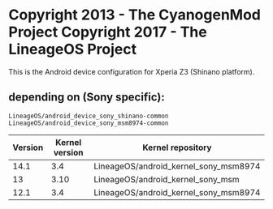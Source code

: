 Copyright 2013 - The CyanogenMod Project
Copyright 2017 - The LineageOS Project
======================================

This is the Android device configuration for Xperia Z3 (Shinano platform).

depending on (Sony specific):
-----------------------------

    LineageOS/android_device_sony_shinano-common
    LineageOS/android_device_sony_msm8974-common


| Version | Kernel version | Kernel repository                     |
|---------|----------------|---------------------------------------|
| 14.1    | 3.4            | LineageOS/android_kernel_sony_msm8974 |
| 13      | 3.10           | LineageOS/android_kernel_sony_msm     |
| 12.1    | 3.4            | LineageOS/android_kernel_sony_msm8974 |
